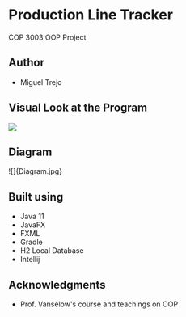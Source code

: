 # Production Line Tracker
COP 3003 OOP Project

## Author
- Miguel Trejo

## Visual Look at the Program
![](Programvisual.jpg)

## Diagram
![]{Diagram.jpg}

## Built using

- Java 11
- JavaFX
- FXML
- Gradle
- H2 Local Database
- Intellij

## Acknowledgments
- Prof. Vanselow's course and teachings on OOP 
